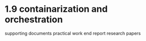 # 1.9 containarization and orchestration 
supporting documents
practical work end report
research papers
